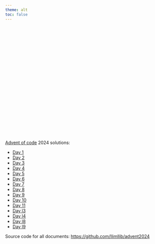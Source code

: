 ```yaml
---
theme: alt
toc: false
---
```


<style>

.hero {
  display: flex;
  flex-direction: column;
  align-items: center;
  font-family: var(--sans-serif);
  margin: 4rem 0 8rem;
  text-wrap: balance;
  text-align: center;
}

.hero h1 {
  margin: .2rem 0;
  max-width: none;
  font-size: 7vw;
  font-weight: 900;
  line-height: 1;
  background: linear-gradient(30deg, var(--theme-foreground-focus), currentColor);
  -webkit-background-clip: text;
  -webkit-text-fill-color: transparent;
  background-clip: text;
}

.hero h2 {
  margin: 0;
  max-width: 34em;
  font-size: 20px;
  font-style: initial;
  font-weight: 500;
  line-height: 1.5;
  color: var(--theme-foreground-muted);
}

@media (min-width: 640px) {
  .hero h1 {
    font-size: 90px;
  }
}

</style>

<div class="hero">
  <h1>Advent of code 2024</h1>
</div>

<a href="https://adventofcode.com/">Advent of code</a> 2024 solutions:</h2>

- [Day 1](/01)
- [Day 2](/02)
- [Day 3](/03)
- [Day 4](/04)
- [Day 5](/05)
- [Day 6](/06)
- [Day 7](/07)
- [Day 8](/08)
- [Day 9](/09)
- [Day 10](/10)
- [Day 11](/11)
- [Day l3](/13)
- [Day l4](/14)
- [Day l8](/18)
- [Day l9](/19)

Source code for all documents: https://github.com/llimllib/advent2024
